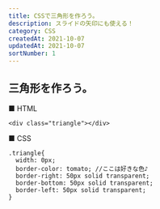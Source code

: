 ```yaml
---
title: CSSで三角形を作ろう。
description: スライドの矢印にも使える！
category: CSS
createdAt: 2021-10-07
updatedAt: 2021-10-07
sortNumber: 1
---
```


## 三角形を作ろう。

■ HTML
```
<div class="triangle"></div>

```

■ CSS
```
.triangle{
  width: 0px;
  border-color: tomato; //ここは好きな色♪
  border-right: 50px solid transparent;
  border-bottom: 50px solid transparent;
  border-left: 50px solid transparent; 
}
```
